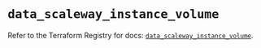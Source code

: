 # `data_scaleway_instance_volume`

Refer to the Terraform Registry for docs: [`data_scaleway_instance_volume`](https://registry.terraform.io/providers/scaleway/scaleway/2.59.0/docs/data-sources/instance_volume).
